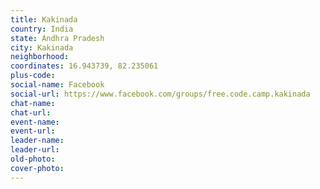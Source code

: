 ```yaml
---
title: Kakinada
country: India
state: Andhra Pradesh
city: Kakinada
neighborhood: 
coordinates: 16.943739, 82.235061
plus-code:
social-name: Facebook
social-url: https://www.facebook.com/groups/free.code.camp.kakinada
chat-name:
chat-url:
event-name:
event-url:
leader-name:
leader-url:
old-photo: 
cover-photo:
---
```

